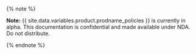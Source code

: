 {% note %}

**Note:** {{ site.data.variables.product.prodname_policies }} is currently in alpha. This documentation is confidential and made available under NDA. Do not distribute.

{% endnote %}